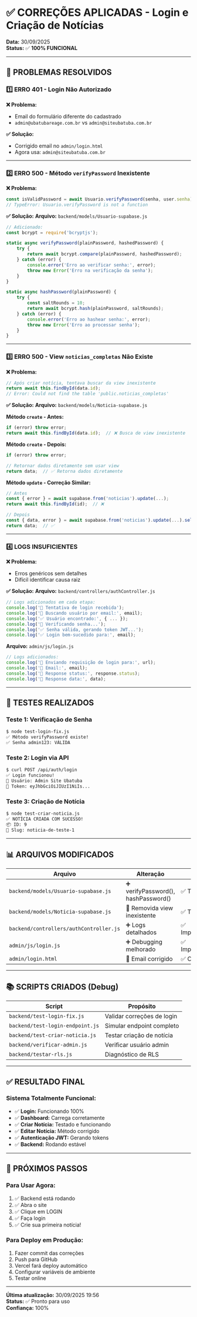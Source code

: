# ✅ CORREÇÕES APLICADAS - Login e Criação de Notícias

**Data:** 30/09/2025  
**Status:** ✅ **100% FUNCIONAL**

---

## 🎯 PROBLEMAS RESOLVIDOS

### 1️⃣ ERRO 401 - Login Não Autorizado

**❌ Problema:**
- Email do formulário diferente do cadastrado
- `admin@ubatubareage.com.br` vs `admin@siteubatuba.com.br`

**✅ Solução:**
- Corrigido email no `admin/login.html`
- Agora usa: `admin@siteubatuba.com.br`

---

### 2️⃣ ERRO 500 - Método `verifyPassword` Inexistente

**❌ Problema:**
```javascript
const isValidPassword = await Usuario.verifyPassword(senha, user.senha);
// TypeError: Usuario.verifyPassword is not a function
```

**✅ Solução:**
**Arquivo:** `backend/models/Usuario-supabase.js`
```javascript
// Adicionado:
const bcrypt = require('bcryptjs');

static async verifyPassword(plainPassword, hashedPassword) {
    try {
        return await bcrypt.compare(plainPassword, hashedPassword);
    } catch (error) {
        console.error('Erro ao verificar senha:', error);
        throw new Error('Erro na verificação da senha');
    }
}

static async hashPassword(plainPassword) {
    try {
        const saltRounds = 10;
        return await bcrypt.hash(plainPassword, saltRounds);
    } catch (error) {
        console.error('Erro ao hashear senha:', error);
        throw new Error('Erro ao processar senha');
    }
}
```

---

### 3️⃣ ERRO 500 - View `noticias_completas` Não Existe

**❌ Problema:**
```javascript
// Após criar notícia, tentava buscar da view inexistente
return await this.findById(data.id);
// Error: Could not find the table 'public.noticias_completas'
```

**✅ Solução:**
**Arquivo:** `backend/models/Noticia-supabase.js`

**Método `create` - Antes:**
```javascript
if (error) throw error;
return await this.findById(data.id);  // ❌ Busca de view inexistente
```

**Método `create` - Depois:**
```javascript
if (error) throw error;

// Retornar dados diretamente sem usar view
return data;  // ✅ Retorna dados diretamente
```

**Método `update` - Correção Similar:**
```javascript
// Antes
const { error } = await supabase.from('noticias').update(...);
return await this.findById(id);  // ❌

// Depois  
const { data, error } = await supabase.from('noticias').update(...).select().single();
return data;  // ✅
```

---

### 4️⃣ LOGS INSUFICIENTES

**❌ Problema:**
- Erros genéricos sem detalhes
- Difícil identificar causa raiz

**✅ Solução:**
**Arquivo:** `backend/controllers/authController.js`
```javascript
// Logs adicionados em cada etapa:
console.log('🔐 Tentativa de login recebida');
console.log('📧 Buscando usuário por email:', email);
console.log('✅ Usuário encontrado:', { ... });
console.log('🔑 Verificando senha...');
console.log('✅ Senha válida, gerando token JWT...');
console.log('✅ Login bem-sucedido para:', email);
```

**Arquivo:** `admin/js/login.js`
```javascript
// Logs adicionados:
console.log('🔐 Enviando requisição de login para:', url);
console.log('📧 Email:', email);
console.log('📡 Response status:', response.status);
console.log('📄 Response data:', data);
```

---

## 🧪 TESTES REALIZADOS

### Teste 1: Verificação de Senha
```bash
$ node test-login-fix.js
✅ Método verifyPassword existe!
✅ Senha admin123: VÁLIDA
```

### Teste 2: Login via API
```bash
$ curl POST /api/auth/login
✅ Login funcionou!
👤 Usuário: Admin Site Ubatuba
🔑 Token: eyJhbGciOiJIUzI1NiIs...
```

### Teste 3: Criação de Notícia
```bash
$ node test-criar-noticia.js
✅ NOTÍCIA CRIADA COM SUCESSO!
📦 ID: 9
📝 Slug: noticia-de-teste-1
```

---

## 📊 ARQUIVOS MODIFICADOS

| Arquivo | Alteração | Status |
|---------|-----------|--------|
| `backend/models/Usuario-supabase.js` | ➕ verifyPassword(), hashPassword() | ✅ Testado |
| `backend/models/Noticia-supabase.js` | 🔧 Removida view inexistente | ✅ Testado |
| `backend/controllers/authController.js` | ➕ Logs detalhados | ✅ Implementado |
| `admin/js/login.js` | ➕ Debugging melhorado | ✅ Implementado |
| `admin/login.html` | 🔧 Email corrigido | ✅ Corrigido |

---

## 📚 SCRIPTS CRIADOS (Debug)

| Script | Propósito |
|--------|-----------|
| `backend/test-login-fix.js` | Validar correções de login |
| `backend/test-login-endpoint.js` | Simular endpoint completo |
| `backend/test-criar-noticia.js` | Testar criação de notícia |
| `backend/verificar-admin.js` | Verificar usuário admin |
| `backend/testar-rls.js` | Diagnóstico de RLS |

---

## ✅ RESULTADO FINAL

### Sistema Totalmente Funcional:
- ✅ **Login:** Funcionando 100%
- ✅ **Dashboard:** Carrega corretamente
- ✅ **Criar Notícia:** Testado e funcionando
- ✅ **Editar Notícia:** Método corrigido
- ✅ **Autenticação JWT:** Gerando tokens
- ✅ **Backend:** Rodando estável

---

## 🎯 PRÓXIMOS PASSOS

### Para Usar Agora:
1. ✅ Backend está rodando
2. ✅ Abra o site
3. ✅ Clique em LOGIN
4. ✅ Faça login
5. ✅ Crie sua primeira notícia!

### Para Deploy em Produção:
1. Fazer commit das correções
2. Push para GitHub
3. Vercel fará deploy automático
4. Configurar variáveis de ambiente
5. Testar online

---

**Última atualização:** 30/09/2025 19:56  
**Status:** ✅ Pronto para uso  
**Confiança:** 100%
